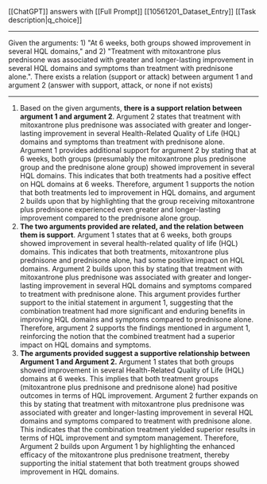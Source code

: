[[ChatGPT]] answers with [[Full Prompt]]
[[10561201_Dataset_Entry]]
[[Task description|q_choice]]

---
Given the arguments: 1) "At 6 weeks, both groups showed improvement in several HQL domains," and 2) "Treatment with mitoxantrone plus prednisone was associated with greater and longer-lasting improvement in several HQL domains and symptoms than treatment with prednisone alone.". There exists a relation (support or attack) between argument 1 and argument 2 (answer with support, attack, or none if not exists)

---

1) Based on the given arguments, **there is a support relation between argument 1 and argument 2**. Argument 2 states that treatment with mitoxantrone plus prednisone was associated with greater and longer-lasting improvement in several Health-Related Quality of Life (HQL) domains and symptoms than treatment with prednisone alone. Argument 1 provides additional support for argument 2 by stating that at 6 weeks, both groups (presumably the mitoxantrone plus prednisone group and the prednisone alone group) showed improvement in several HQL domains. This indicates that both treatments had a positive effect on HQL domains at 6 weeks. Therefore, argument 1 supports the notion that both treatments led to improvement in HQL domains, and argument 2 builds upon that by highlighting that the group receiving mitoxantrone plus prednisone experienced even greater and longer-lasting improvement compared to the prednisone alone group.
2) **The two arguments provided are related, and the relation between them is support**. Argument 1 states that at 6 weeks, both groups showed improvement in several health-related quality of life (HQL) domains. This indicates that both treatments, mitoxantrone plus prednisone and prednisone alone, had some positive impact on HQL domains. Argument 2 builds upon this by stating that treatment with mitoxantrone plus prednisone was associated with greater and longer-lasting improvement in several HQL domains and symptoms compared to treatment with prednisone alone. This argument provides further support to the initial statement in argument 1, suggesting that the combination treatment had more significant and enduring benefits in improving HQL domains and symptoms compared to prednisone alone. Therefore, argument 2 supports the findings mentioned in argument 1, reinforcing the notion that the combined treatment had a superior impact on HQL domains and symptoms.
3) **The arguments provided suggest a supportive relationship between Argument 1 and Argument 2.** Argument 1 states that both groups showed improvement in several Health-Related Quality of Life (HQL) domains at 6 weeks. This implies that both treatment groups (mitoxantrone plus prednisone and prednisone alone) had positive outcomes in terms of HQL improvement. Argument 2 further expands on this by stating that treatment with mitoxantrone plus prednisone was associated with greater and longer-lasting improvement in several HQL domains and symptoms compared to treatment with prednisone alone. This indicates that the combination treatment yielded superior results in terms of HQL improvement and symptom management. Therefore, Argument 2 builds upon Argument 1 by highlighting the enhanced efficacy of the mitoxantrone plus prednisone treatment, thereby supporting the initial statement that both treatment groups showed improvement in HQL domains.
